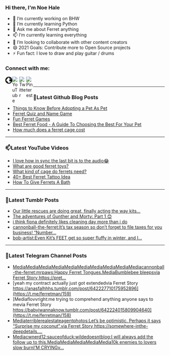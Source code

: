 ### Hi there, I'm Noe Hale

- 🔭 I’m currently working on BHW
- 🌱 I’m currently learning Python
- 💬 Ask me about Ferret anything
- 📫 I’m currently learning everything
- 🔭 I’m looking to collaborate with other content creators
- 😄 2021 Goals: Contribute more to Open Source projects
- ⚡ Fun fact: I love to draw and play guitar / drums

### Connect with me:

[<img align="left" alt="ferretvoice.com" width="22px" src="https://raw.githubusercontent.com/iconic/open-iconic/master/svg/globe.svg" />](https://ferretvoice.com)
[<img align="left" alt="YouTube" width="22px" src="https://cdn.jsdelivr.net/npm/simple-icons@v3/icons/youtube.svg" />](https://www.youtube.com/channel/UCk665XTfaMLVwFVWUmgnDiw)
[<img align="left" alt="Twitter" width="22px" src="https://cdn.jsdelivr.net/npm/simple-icons@v3/icons/twitter.svg" />](https://twitter.com/voiceferret)
[<img align="left" alt="Pinterest" width="22px" src="https://cdn.jsdelivr.net/npm/simple-icons@v3/icons/pinterest.svg" />](https://www.pinterest.com/voiceferret/)

<br />

---
### 🔭Latest Github Blog Posts
<!-- GITHUB:START -->
- [Things to Know Before Adopting a Pet As Pet](http://noehale.github.io/things-to-know-before-adopting-a-pet-as-pet/)
- [Ferret Quiz and Name Game](http://noehale.github.io/ferret-quiz/)
- [Fun Ferret Games](http://noehale.github.io/fun-ferret-games/)
- [Best Ferret Food - A Guide To Choosing the Best For Your Pet](http://noehale.github.io/best-ferret-food/)
- [How much does a ferret cage cost](http://noehale.github.io/how-much-does-a-ferret-cage-cost/)
<!-- GITHUB:END -->
---
### 📫Latest YouTube Videos

<!-- YOUTUBE:START -->
- [I love how in sync the last bit is to the audio😂](https://www.youtube.com/watch?v=WHBeGHwSlGY)
- [What are good ferret toys?](https://www.youtube.com/watch?v=tPxRilBzc0s)
- [What kind of cage do ferrets need?](https://www.youtube.com/watch?v=xzz6hC3sR5A)
- [40+ Best Ferret Tattoo Idea](https://www.youtube.com/watch?v=KIKqduR6Xcs)
- [How To Give Ferrets A Bath](https://www.youtube.com/watch?v=A0nwywkhTSg)
<!-- YOUTUBE:END -->

---
### 📝Latest Tumblr Posts

<!-- TUMBLR:START -->
- [Our little rescues are doing great, finally acting the way kits...](https://come-forth-into-the-light.tumblr.com/post/642231510755393536)
- [The adventures of Gunther and Morty: Part 1 😊](https://come-forth-into-the-light.tumblr.com/post/642208839100399616)
- [i think fiona definitely likes cleaning day more than i do](https://come-forth-into-the-light.tumblr.com/post/642186186453073920)
- [cannonball-the-ferret:It’s tax season so don’t forget to file taxes for you business! “Number...](https://come-forth-into-the-light.tumblr.com/post/642140905334259712)
- [bob-artist:Even Kit’s FEET get so super fluffy in winter, and I...](https://come-forth-into-the-light.tumblr.com/post/642118229818507264)
<!-- TUMBLR:END -->
---
### 📝Latest Telegram Channel Posts

<!-- TELEGRAM:START -->
- [MediaMediaMediaMediaMediaMediaMediaMediaMediaMediacannonball-the-ferret:mrpaws:Happy Ferret Tongues.MediaBumblebee bleepsvia Ferret Story https://pret...](https://t.me/ferretman/160)
- [yeah my contract actually just got extendedvia Ferret Story https://anasfalhhhs.tumblr.com/post/642227710175952896](https://t.me/ferretman/159)
- [Mediaflovvright:me trying to comprehend anything anyone says to mevia Ferret Story https://babyiwannaknow.tumblr.com/post/642224015809904640](https://t.me/ferretman/158)
- [Mediaterriblerealestateagentphotos:Let’s be optimistic. Perhaps it says “Surprise my coconut“.via Ferret Story https://somewhere-inthe-deepdetails....](https://t.me/ferretman/157)
- [Mediacwnerd12:sauceofduck:wildedoesntblog:I will always add the follow up to this.MediaMediaMediaMediaMedia10k enemies to lovers slow burnI’M CRYINGv...](https://t.me/ferretman/156)
<!-- TELEGRAM:END -->
